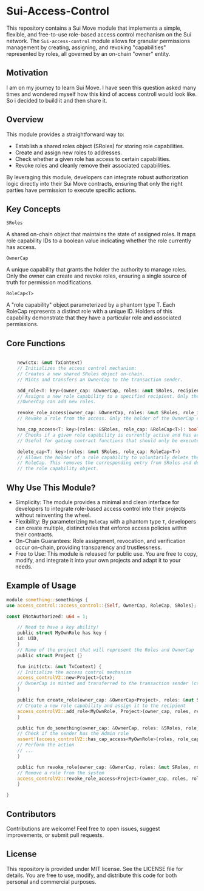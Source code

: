 # Sui-Access-Control
This repository contains a Sui Move module that implements a simple, flexible, and free-to-use role-based access control mechanism on the Sui network. The `Sui-access-control` module allows for granular permissions management by creating, assigning, and revoking "capabilities" represented by roles, all governed by an on-chain "owner" entity.

## Motivation 
I am on my journey to learn Sui Move. I have seen this question asked many times and wondered myself how this kind of access controll would look like. So i decided to build it and then share it. 

## Overview

This module provides a straightforward way to:

  -  Establish a shared roles object (SRoles) for storing role capabilities.
  -  Create and assign new roles to addresses.
  -  Check whether a given role has access to certain capabilities.
  -  Revoke roles and cleanly remove their associated capabilities.

By leveraging this module, developers can integrate robust authorization logic directly into their Sui Move contracts, ensuring that only the right parties have permission to execute specific actions.
## Key Concepts
`SRoles`

A shared on-chain object that maintains the state of assigned roles. It maps role capability IDs to a boolean value indicating whether the role currently has access.

`OwnerCap`

A unique capability that grants the holder the authority to manage roles. Only the owner can create and revoke roles, ensuring a single source of truth for permission modifications.

`RoleCap<T>`

A "role capability" object parameterized by a phantom type T. Each RoleCap represents a distinct role with a unique ID. Holders of this capability demonstrate that they have a particular role and associated permissions.
## Core Functions
```rust 

    new(ctx: &mut TxContext)
    // Initializes the access control mechanism:
    // Creates a new shared SRoles object on-chain.
    // Mints and transfers an OwnerCap to the transaction sender.

    add_role<T: key>(owner_cap: &OwnerCap, roles: &mut SRoles, recipient: address, ctx: &mut TxContext)
    // Assigns a new role capability to a specified recipient. Only the holder of the 
    //OwnerCap can add new roles.

    revoke_role_access(owner_cap: &OwnerCap, roles: &mut SRoles, role_id: ID)
    // Revoke a role from the access. Only the holder of the OwnerCap can remove roles. 

    has_cap_access<T: key>(roles: &SRoles, role_cap: &RoleCap<T>): bool
    // Checks if a given role capability is currently active and has access rights. 
    // Useful for gating contract functions that should only be executed by certain roles.

    delete_cap<T: key>(roles: &mut SRoles, role_cap: RoleCap<T>)
    // Allows the holder of a role capability to voluntarily delete their 
    // RoleCap. This removes the corresponding entry from SRoles and destroys 
    // the role capability object.

```
## Why Use This Module?

- Simplicity: The module provides a minimal and clean interface for developers to integrate role-based access control into their projects without reinventing the wheel.
- Flexibility: By parameterizing `RoleCap` with a phantom type `T`, developers can create multiple, distinct roles that enforce access policies within their contracts.
- On-Chain Guarantees: Role assignment, revocation, and verification occur on-chain, providing transparency and trustlessness.
- Free to Use: This module is released for public use. You are free to copy, modify, and integrate it into your own projects and adapt it to your needs.

## Example of Usage

```rust
module something::somethings {
use access_control::access_control::{Self, OwnerCap, RoleCap, SRoles};

const ENotAuthorized: u64 = 1;

    // Need to have a key ability!
    public struct MyOwnRole has key {
    id: UID, 
    }
    // Name of the project that will represent the Roles and OwnerCap
    public struct Project {}

    fun init(ctx: &mut TxContext) {
    // Initialize the access control mechanism
    access_controlV2::new<Project>(ctx);
    // OwnerCap is minted and transferred to the transaction sender (ctx)
    }

    public fun create_role(owner_cap: &OwnerCap<Project>, roles: &mut SRoles, recipient: address, ctx: &mut TxContext) {
    // Create a new role capability and assign it to the recipient
    access_controlV2::add_role<MyOwnRole, Project>(owner_cap, roles, recipient, ctx);
    }

    public fun do_something(owner_cap: &OwnerCap, roles: &SRoles, role_cap: &RoleCap<MyOwnRole>, ctx: &mut TxContext) {
    // Check if the sender has the Admin role
    assert!(access_controlV2::has_cap_access<MyOwnRole>(roles, role_cap), ENotAuthorized);
    // Perform the action
    // ...
    }

    public fun revoke_role(owner_cap: &OwnerCap, roles: &mut SRoles, role_id: UID, ctx: &mut TxContext) {
    // Remove a role from the system
    access_controlV2::revoke_role_access<Project>(owner_cap, roles, role_id);
    }

}
```

## Contributors 
Contributions are welcome! Feel free to open issues, suggest improvements, or submit pull requests.  

## License
This repository is provided under MIT license. See the LICENSE file for details. You are free to use, modify, and distribute this code for both personal and commercial purposes.
